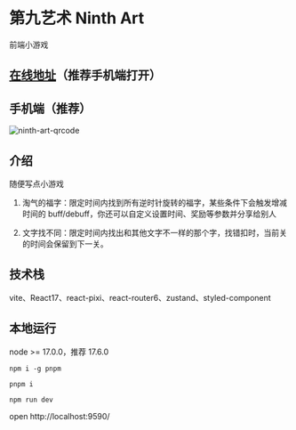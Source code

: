 # 第九艺术 Ninth Art

前端小游戏

## [在线地址](http://47.102.207.71/)（推荐手机端打开）

## 手机端（推荐）

![ninth-art-qrcode](https://github.com/HiWayne/ninth_art/assets/42726028/0a7877a6-ddea-461e-bb7e-655d8456f315)

## 介绍

随便写点小游戏

1. 淘气的福字：限定时间内找到所有逆时针旋转的福字，某些条件下会触发增减时间的 buff/debuff，你还可以自定义设置时间、奖励等参数并分享给别人

2. 文字找不同：限定时间内找出和其他文字不一样的那个字，找错扣时，当前关的时间会保留到下一关。

## 技术栈

vite、React17、react-pixi、react-router6、zustand、styled-component

## 本地运行

node >= 17.0.0，推荐 17.6.0

```shell
npm i -g pnpm

pnpm i

npm run dev
```

open http://localhost:9590/
